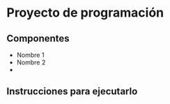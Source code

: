 # Proyecto de programación

## Componentes

- Nombre 1
- Nombre 2
- 
## Instrucciones para ejecutarlo